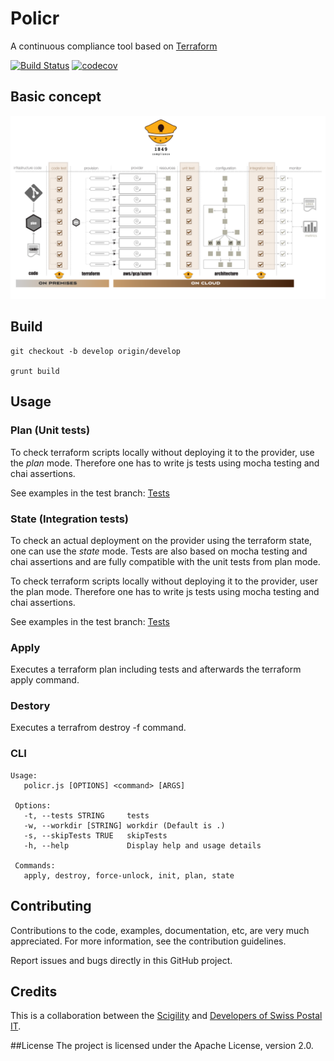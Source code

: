 # Policr
A continuous compliance tool based on [Terraform](http://terraform.io)

[![Build Status](https://travis-ci.org/LoooooKe/cloudtool.svg?branch=develop)](https://travis-ci.org/LoooooKe/cloudtool)
[![codecov](https://codecov.io/gh/LoooooKe/cloudtool/branch/develop/graph/badge.svg)](https://codecov.io/gh/LoooooKe/cloudtool)

## Basic concept
![Policr workflow](/doc/images/ccc-workflow.png)

## Build
    git checkout -b develop origin/develop

    grunt build

## Usage
### Plan (Unit tests)
To check terraform scripts locally without deploying it to the provider, use the *plan* mode. 
Therefore one has to write js tests using mocha testing and chai assertions.

See examples in the test branch: [ Tests ](https://github.com/LoooooKe/cloudtool/tree/develop/examples/)

### State (Integration tests)
To check an actual deployment on the provider using the terraform state, one can use the *state* mode.
Tests are also based on mocha testing and chai assertions and are fully compatible with the unit tests from plan mode.

To check terraform scripts locally without deploying it to the provider, user the plan mode. 
Therefore one has to write js tests using mocha testing and chai assertions.

See examples in the test branch: [ Tests ](https://github.com/LoooooKe/cloudtool/tree/develop/examples/)

### Apply
Executes a terraform plan including tests and afterwards the terraform apply command.

### Destory
Executes a terrafrom destroy -f command.

### CLI
    Usage:
       policr.js [OPTIONS] <command> [ARGS]
     
     Options:
       -t, --tests STRING     tests
       -w, --workdir [STRING] workdir (Default is .)
       -s, --skipTests TRUE   skipTests
       -h, --help             Display help and usage details
     
     Commands:
       apply, destroy, force-unlock, init, plan, state
       
## Contributing
Contributions to the code, examples, documentation, etc, are very much appreciated. For more information, see the contribution guidelines.

Report issues and bugs directly in this GitHub project.

## Credits
This is a collaboration between the [Scigility](http://www.scigility.com) and [Developers of Swiss Postal IT](http://www.swisspush.org/).

##License
The project is licensed under the Apache License, version 2.0.

